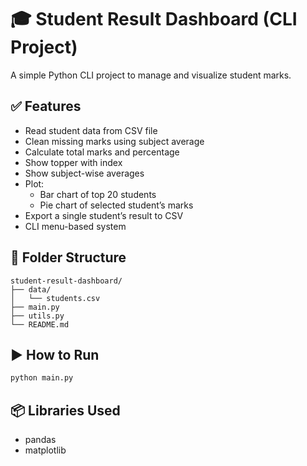 # 🎓 Student Result Dashboard (CLI Project)

A simple Python CLI project to manage and visualize student marks.

## ✅ Features

- Read student data from CSV file
- Clean missing marks using subject average
- Calculate total marks and percentage
- Show topper with index
- Show subject-wise averages
- Plot:
  - Bar chart of top 20 students
  - Pie chart of selected student’s marks
- Export a single student’s result to CSV
- CLI menu-based system

## 📁 Folder Structure

```
student-result-dashboard/
├── data/
│   └── students.csv
├── main.py
├── utils.py
└── README.md
```

## ▶️ How to Run

```bash
python main.py
```

## 📦 Libraries Used

- pandas
- matplotlib
